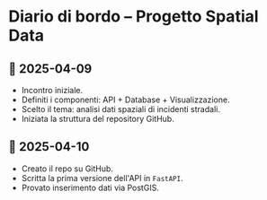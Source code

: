 # Diario di bordo – Progetto Spatial Data

## 📅 2025-04-09
- Incontro iniziale.
- Definiti i componenti: API + Database + Visualizzazione.
- Scelto il tema: analisi dati spaziali di incidenti stradali.
- Iniziata la struttura del repository GitHub.

## 📅 2025-04-10
- Creato il repo su GitHub.
- Scritta la prima versione dell'API in `FastAPI`.
- Provato inserimento dati via PostGIS.

